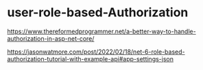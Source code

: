 # user-role-based-Authorization

https://www.thereformedprogrammer.net/a-better-way-to-handle-authorization-in-asp-net-core/

https://jasonwatmore.com/post/2022/02/18/net-6-role-based-authorization-tutorial-with-example-api#app-settings-json
